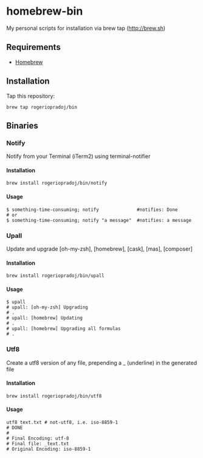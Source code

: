 # homebrew-bin
My personal scripts for installation via brew tap (http://brew.sh)

## Requirements

- [Homebrew](http://brew.sh)

## Installation

Tap this repository:

```shell
brew tap rogeriopradoj/bin
```

## Binaries

### Notify

Notify from your Terminal (iTerm2) using terminal-notifier

#### Installation

```shell
brew install rogeriopradoj/bin/notify
```

#### Usage

```shell
$ something-time-consuming; notify              #notifies: Done
# or
$ something-time-consuming; notify "a message"  #notifies: a message
```

### Upall

Update and upgrade [oh-my-zsh], [homebrew], [cask], [mas], [composer]

#### Installation

```shell
brew install rogeriopradoj/bin/upall
```

#### Usage

```shell
$ upall
# upall: [oh-my-zsh] Upgrading
# .
# upall: [homebrew] Updating
# .
# upall: [homebrew] Upgrading all formulas
# .
```

### Utf8

Create a utf8 version of any file, prepending a _ (underline) in the generated file

#### Installation

```shell
brew install rogeriopradoj/bin/utf8
```

#### Usage

```shell
utf8 text.txt # not-utf8, i.e. iso-8859-1
# DONE
#
# Final Encoding: utf-8
# Final file: _text.txt
# Original Encoding: iso-8859-1
```
